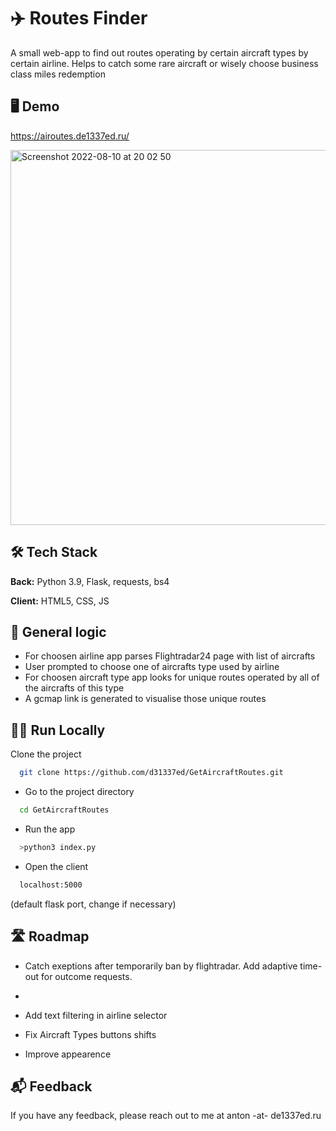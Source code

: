 
# ✈️ Routes Finder

A small web-app to find out routes operating by certain aircraft types by certain airline. Helps to catch some rare aircraft or wisely choose business class miles redemption 

## 🖥 Demo

https://airoutes.de1337ed.ru/

<img width="600" alt="Screenshot 2022-08-10 at 20 02 50" src="https://user-images.githubusercontent.com/75523805/183973410-f6f9871c-a5c3-456d-92f5-d8c070d6ba1f.png">

## 🛠 Tech Stack

**Back:** Python 3.9, Flask, requests, bs4

**Client:** HTML5, CSS, JS




## 💭 General logic

- For choosen airline app parses Flightradar24 page with list of aircrafts
- User prompted to choose one of aircrafts type used by airline
- For choosen aircraft type app looks for unique routes operated by all of the aircrafts of this type
- A gcmap link is generated to visualise those unique routes


## 👨‍💻 Run Locally

Clone the project

```bash
  git clone https://github.com/d31337ed/GetAircraftRoutes.git
```

- Go to the project directory

```bash
  cd GetAircraftRoutes
```

- Run the app

```bash
  >python3 index.py
```

- Open the client 

```bash
  localhost:5000
```
   (default flask port, change if necessary)

## 🛣 Roadmap

- Catch exeptions after temporarily ban by flightradar. Add adaptive time-out for outcome requests. 

- 

- Add text filtering in airline selector

- Fix Aircraft Types buttons shifts 

- Improve appearence 


## 📬 Feedback

If you have any feedback, please reach out to me at anton -at- de1337ed.ru

